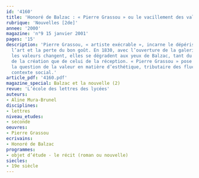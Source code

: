 ```yaml
---
id: '4160'
title: 'Honoré de Balzac : « Pierre Grassou » ou le vacillement des valeurs esthétiques'
rubrique: 'Nouvelles [2de]'
annee: '2000'
magazine: 'n°9 15 janvier 2001'
pages: '15'
description: 'Pierre Grassou, « artiste exécrable », incarne le dépérissement de
  l’art et la perte du bon goût. En 1830, avec l’ouverture de la galerie du Louvre,
  les valeurs changent, elles se dégradent aux yeux de Balzac, tant du point de vue
  de la création que de celui de la réception. « Pierre Grassou » pose avec acuité
  la question de la valeur en matière d’esthétique, tributaire des fluctuations du
  contexte social.'
article_pdf: '4160.pdf'
magazine_special: Balzac et la nouvelle (2)
revue: 'L’école des lettres des lycées'
auteurs:
- Aline Mura-Brunel
disciplines:
- lettres
niveau_etudes:
- seconde
oeuvres:
- Pierre Grassou
ecrivains:
- Honoré de Balzac
programmes:
- objet d’étude - le récit (roman ou nouvelle)
siecles:
- 19e siècle
---
```

